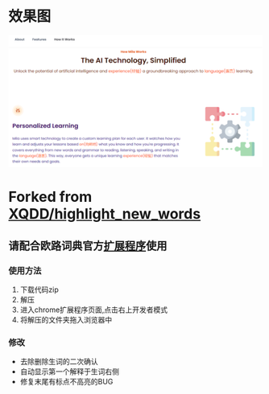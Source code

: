 #  效果图
![效果图](https://github.com/lyxsh1995/highlight_new_words/blob/master/screen.png)

#  Forked from [XQDD/highlight_new_words](https://github.com/XQDD/highlight_new_words)
## 请配合欧路词典官方[扩展程序](https://www.eudic.net/v4/en/app/eudic)使用
###  使用方法
1.  下载代码zip
2.  解压
3.  进入chrome扩展程序页面,点击右上开发者模式
4.  将解压的文件夹拖入浏览器中

###  修改
*  去除删除生词的二次确认  
*  自动显示第一个解释于生词右侧
*  修复末尾有标点不高亮的BUG
